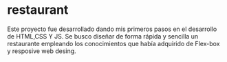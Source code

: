 # restaurant
Este proyecto fue desarrollado dando mis primeros pasos en el desarrollo de HTML,CSS Y JS. Se busco diseñar de forma rápida y sencilla un restaurante empleando los conocimientos que había adquirido de Flex-box y resposive web desing.
